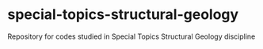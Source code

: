 # special-topics-structural-geology
Repository for codes studied in Special Topics Structural Geology discipline
